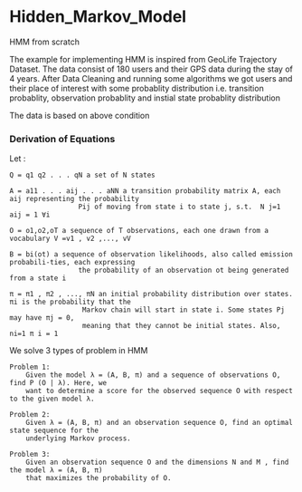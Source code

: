 # Hidden_Markov_Model
HMM from scratch 

The example for implementing HMM is inspired from GeoLife Trajectory Dataset. The data consist of 180 users and their GPS data during the stay of 4 years. After Data Cleaning and running some algorithms we got users and their place of interest with some probablity distribution i.e. transition probablity, observation probablity and instial state probablity distribution

The data is based on above condition
### Derivation of Equations
Let :

    Q = q1 q2 . . . qN a set of N states
        
    A = a11 . . . aij . . . aNN a transition probability matrix A, each aij representing the probability
                     Pij of moving from state i to state j, s.t.  N j=1 aij = 1 ∀i
                                        
    O = o1,o2,oT a sequence of T observations, each one drawn from a vocabulary V =v1 , v2 ,..., vV
        
    B = bi(ot) a sequence of observation likelihoods, also called emission probabili-ties, each expressing 
                     the probability of an observation ot being generated from a state i
                                        
    π = π1 , π2 , ..., πN an initial probability distribution over states. πi is the probability that the 
                      Markov chain will start in state i. Some states Pj may have πj = 0, 
                      meaning that they cannot be initial states. Also, ni=1 π i = 1
        
        
        
We solve 3 types of problem in HMM

    Problem 1:
        Given the model λ = (A, B, π) and a sequence of observations O, find P (O | λ). Here, we
        want to determine a score for the observed sequence O with respect to the given model λ.
        
    Problem 2:
        Given λ = (A, B, π) and an observation sequence O, find an optimal state sequence for the
        underlying Markov process.
        
    Problem 3:
        Given an observation sequence O and the dimensions N and M , find the model λ = (A, B, π)
        that maximizes the probability of O.
